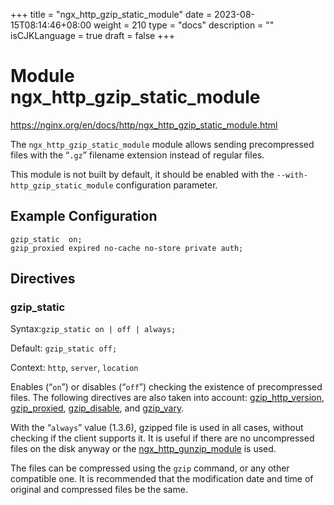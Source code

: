 +++
title = "ngx_http_gzip_static_module"
date = 2023-08-15T08:14:46+08:00
weight = 210
type = "docs"
description = ""
isCJKLanguage = true
draft = false
+++

# Module ngx_http_gzip_static_module

https://nginx.org/en/docs/http/ngx_http_gzip_static_module.html



The `ngx_http_gzip_static_module` module allows sending precompressed files with the “`.gz`” filename extension instead of regular files.

This module is not built by default, it should be enabled with the `--with-http_gzip_static_module` configuration parameter.



## Example Configuration



```
gzip_static  on;
gzip_proxied expired no-cache no-store private auth;
```





## Directives



### gzip_static

  Syntax:`gzip_static on | off | always;`

  Default: `gzip_static off;`

  Context: `http`, `server`, `location`


Enables (“`on`”) or disables (“`off`”) checking the existence of precompressed files. The following directives are also taken into account: [gzip_http_version](https://nginx.org/en/docs/http/ngx_http_gzip_module.html#gzip_http_version), [gzip_proxied](https://nginx.org/en/docs/http/ngx_http_gzip_module.html#gzip_proxied), [gzip_disable](https://nginx.org/en/docs/http/ngx_http_gzip_module.html#gzip_disable), and [gzip_vary](https://nginx.org/en/docs/http/ngx_http_gzip_module.html#gzip_vary).

With the “`always`” value (1.3.6), gzipped file is used in all cases, without checking if the client supports it. It is useful if there are no uncompressed files on the disk anyway or the [ngx_http_gunzip_module](../ngx_http_gunzip_module) is used.

The files can be compressed using the `gzip` command, or any other compatible one. It is recommended that the modification date and time of original and compressed files be the same.